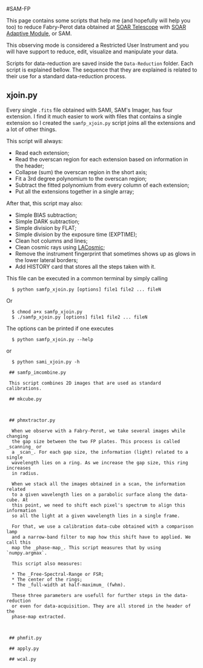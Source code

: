 #SAM-FP

This page contains some scripts that help me (and hopefully will
help you too) to reduce Fabry-Perot data obtained at 
[SOAR Telescope](http://www.ctio.noao.edu/soar/) with 
[SOAR Adaptive Module](http://www.ctio.noao.edu/soar/content/soar-adaptive-optics-module-sam),
or SAM. 

This observing mode is considered a Restricted User Instrument and you 
will have support to reduce, edit, visualize and manipulate your data.

Scripts for data-reduction are saved inside the `Data-Reduction` folder. 
Each script is explained bellow. The sequence that they are explained 
is related to their use for a standard data-reduction process. 

## xjoin.py

Every single `.fits` file obtained with SAMI, SAM's Imager, has four 
extension. I find it much easier to work with files that contains a 
single extension so I created the `samfp_xjoin.py` script joins all the 
extensions and a lot of other things. 
 
This script will always:

  * Read each extension;
  * Read the overscan region for each extension based on information in the header;
  * Collapse (sum) the overscan region in the short axis; 
  * Fit a 3rd degree polynomium to the overscan region;
  * Subtract the fitted polynomium from every column of each extension;
  * Put all the extensions together in a single array;

After that, this script may also:

  * Simple BIAS subtraction;
  * Simple DARK subtraction;
  * Simple division by FLAT;
  * Simple division by the exposure time (EXPTIME);
  * Clean hot columns and lines;
  * Clean cosmic rays using [LACosmic](http://www.astro.yale.edu/dokkum/lacosmic/ "Visit LACosmic Webpage");
  * Remove the instrument fingerprint that sometimes shows up as glows in the lower lateral borders;
  * Add HISTORY card that stores all the steps taken with it.

This file can be executed in a common terminal by simply calling
``` 
  $ python samfp_xjoin.py [options] file1 file2 ... fileN
```  
  Or
```  
  $ chmod a+x samfp_xjoin.py
  $ ./samfp_xjoin.py [options] file1 file2 ... fileN
```

The options can be printed if one executes
```
  $ python samfp_xjoin.py --help
```
  or
```
  $ python sami_xjoin.py -h

 ## samfp_imcombine.py
    
 This script combines 2D images that are used as standard calibrations. 

 ## mkcube.py
 
 
 
 ## phmxtractor.py
 
  When we observe with a Fabry-Perot, we take several images while changing 
  the gap size between the two FP plates. This process is called _scanning_ or 
  a _scan_. For each gap size, the information (light) related to a single 
  wavelength lies on a ring. As we increase the gap size, this ring increases
  in radius.
  
  When we stack all the images obtained in a scan, the information related
  to a given wavelength lies on a parabolic surface along the data-cube. At 
  this point, we need to shift each pixel's spectrum to align this information
  so all the light at a given wavelength lies in a single frame. 
  
  For that, we use a calibration data-cube obtained with a comparison lamp
  and a narrow-band filter to map how this shift have to applied. We call this 
  map the _phase-map_. This script measures that by using `numpy.argmax`. 
  
  This script also measures:
  
  * The _Free-Spectral-Range or FSR;
  * The center of the rings;
  * The _full-width at half-maximum_ (fwhm). 

  These three parameters are usefull for further steps in the data-reduction
  or even for data-acquisition. They are all stored in the header of the 
  phase-map extracted.
  
  
 
 ## phmfit.py
 
 ## apply.py
 
 ## wcal.py
